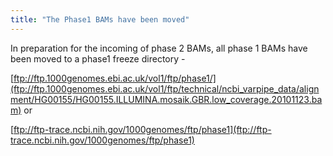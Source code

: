 ```yaml
---
title: "The Phase1 BAMs have been moved"
---
```

                    
In preparation for the incoming of phase 2 BAMs, all phase 1 BAMs have been moved to a phase1 freeze directory -

[ftp://ftp.1000genomes.ebi.ac.uk/vol1/ftp/phase1/](ftp://ftp.1000genomes.ebi.ac.uk/vol1/ftp/technical/ncbi_varpipe_data/alignment/HG00155/HG00155.ILLUMINA.mosaik.GBR.low_coverage.20101123.bam)  or

[ftp://ftp-trace.ncbi.nih.gov/1000genomes/ftp/phase1](ftp://ftp-trace.ncbi.nih.gov/1000genomes/ftp/phase1)
